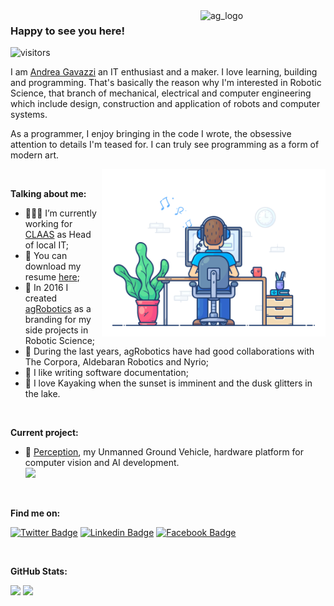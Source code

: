<img align="right" src="https://github.com/andreagavazzi/ag_perception/blob/main/assets/ag_logo.jpg" alt="ag_logo" width="200"/>  

### Happy to see you here! &nbsp;
![visitors](https://visitor-badge.laobi.icu/badge?page_id=https://github.com/andreagavazzi)

I am [Andrea Gavazzi](https://github.com/andreagavazzi) an IT enthusiast and a maker. I love learning, building and programming. That's basically the reason why I'm interested in Robotic Science, that branch of mechanical, electrical and computer engineering which include design, construction and application of robots and computer systems.

As a programmer, I enjoy bringing in the code I wrote, the obsessive attention to details I'm teased for. I can truly see programming as a form of modern art. 

<img align="right" alt="GIF" src="https://github.com/andreagavazzi/andreagavazzi/blob/main/02.gif?raw=true" width="358" height="268" />
  
</br>

**Talking about me:**

- 👨🏻‍💻 I’m currently working for [CLAAS](https://www.claas.it) as Head of local IT;
- 📝 You can download my resume [here](https://github.com/andreagavazzi/Curriculum/blob/main/AndreaGavazzi_CV_IT.pdf);
- 🚀 In 2016 I created [agRobotics]() as a branding for my side projects in Robotic Science;
- 🤝 During the last years, agRobotics have had good collaborations with The Corpora, Aldebaran Robotics and Nyrio;
- 📝 I like writing software documentation;
- 🚣 I love Kayaking when the sunset is imminent and the dusk glitters in the lake.

</br>

**Current project:**  
- :pushpin: [Perception](https://github.com/andreagavazzi/ag_perception), my Unmanned Ground Vehicle, hardware platform for computer vision and AI development.  
[<img src="https://github.com/andreagavazzi/ag_perception/blob/main/assets/banner_Perception_1.png" width="600"/>](https://github.com/andreagavazzi/ag_perception)

</br>

**Find me on:**

[![Twitter Badge](https://img.shields.io/badge/-Twitter-00acee?style=flat-square&logo=Twitter&logoColor=white)](https://twitter.com/andreagavazzi)
[![Linkedin Badge](https://img.shields.io/badge/-LinkedIn-0e76a8?style=flat-square&logo=Linkedin&logoColor=white)](https://linkedin.com/in/andreagavazzi)
[![Facebook Badge](https://img.shields.io/badge/-Facebook-0088cc?style=flat-square&logo=FAcebook&logoColor=white)](https://www.facebook.com/andrea.gavazzi.3)


</br>

**GitHub Stats:**

<p>
  <img height="180em" src="https://github-readme-stats.vercel.app/api?username=andreagavazzi&show_icons=true&hide_border=true&&count_private=true=true" />
   <img height="180em" src="https://github-readme-stats.vercel.app/api/top-langs/?username=andreagavazzi&exclude_repo=KNN-Image-Classification&show_icons=true&hide_border=true&layout=compact&langs_count=8"/>
</p>
